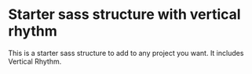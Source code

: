 # Starter sass structure with vertical rhythm

This is a starter sass structure to add to any project you want.
It includes Vertical Rhythm.